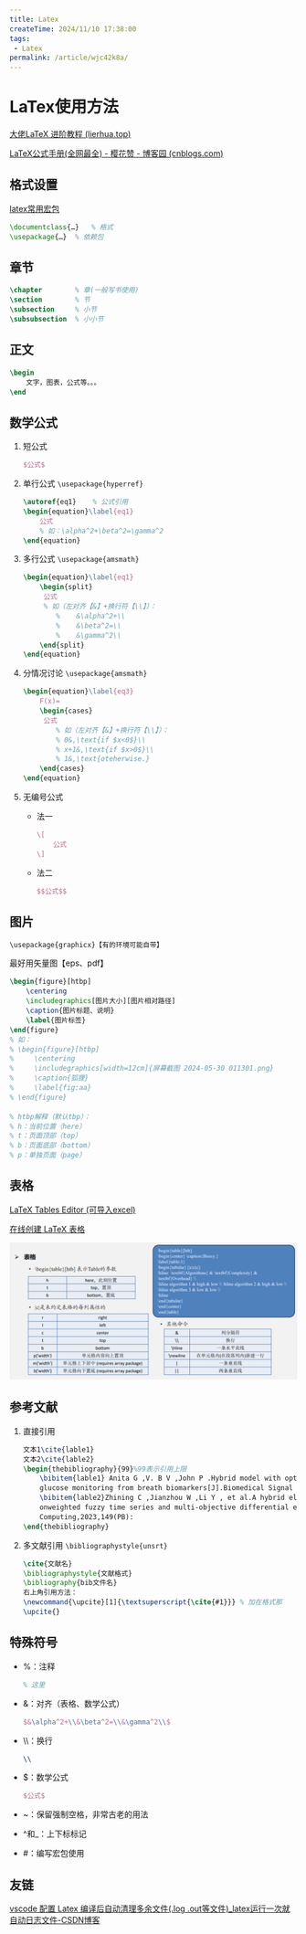 ```yaml
---
title: Latex
createTime: 2024/11/10 17:38:00
tags:
 - Latex
permalink: /article/wjc42k8a/
---
```

# LaTex使用方法

[大佬LaTeX 进阶教程 (lierhua.top)](https://latex.lierhua.top/zh/)

[LaTeX公式手册(全网最全) - 樱花赞 - 博客园 (cnblogs.com)](https://www.cnblogs.com/1024th/p/11623258.html)

## 格式设置

[latex常用宏包](https://zhuanlan.zhihu.com/p/43981639)

```tex
\documentclass{…}	% 格式
\usepackage{…}	% 依赖包
```

## 章节

```tex
\chapter		% 章(一般写书使用)
\section		% 节
\subsection		% 小节
\subsubsection	% 小小节
```

## 正文

```tex
\begin
	文字，图表，公式等。。。
\end
```

## 数学公式

1. 短公式

   ```tex
   $公式$
   ```

2. 单行公式
   `\usepackage{hyperref}`

   ```tex
   \autoref{eq1}	% 公式引用
   \begin{equation}\label{eq1}
       公式
       % 如：\alpha^2+\beta^2=\gamma^2
   \end{equation}
   ```

3. 多行公式
   `\usepackage{amsmath}`

   ```tex
   \begin{equation}\label{eq1}
       \begin{split}
       	公式
       	% 如（左对齐【&】+换行符【\\】）：
           %	&\alpha^2+\\
           %	&\beta^2=\\
           %	&\gamma^2\\
       \end{split}
   \end{equation}
   ```

4. 分情况讨论
   `\usepackage{amsmath}`

   ```tex
   \begin{equation}\label{eq3}
       F(x)=
       \begin{cases}
       	公式
           % 如（左对齐【&】+换行符【\\】）：
           % 0&,\text{if $x<0$}\\
           % x+1&,\text{if $x>0$}\\
           % 1&,\text{oteherwise.}
       \end{cases}
   \end{equation}
   ```

5. 无编号公式

   - 法一

     ```tex
     \[
         公式   
     \]
     ```

   - 法二

     ```tex
     $$公式$$
     ```

## 图片

`\usepackage{graphicx}【有的环境可能自带】`

最好用矢量图【eps、pdf】

```tex
\begin{figure}[htbp] 
	\centering
	\includegraphics[图片大小][图片相对路径]
	\caption{图片标题、说明}
	\label{图片标签}
\end{figure}
% 如：
% \begin{figure}[htbp]
%     \centering
%     \includegraphics[width=12cm]{屏幕截图 2024-05-30 011301.png}
%     \caption{狐狸}
%     \label{fig:aa}
% \end{figure}

% htbp解释（默认tbp）：
% h：当前位置（here）
% t：页面顶部（top）
% b：页面底部（bottom）
% p：单独页面（page）
```

## 表格

[LaTeX Tables Editor (可导入excel)](https://www.latex-tables.com/)

[在线创建 LaTeX 表格](https://www.tablesgenerator.com/)

![image-20240530013332667](./LaTex.assets/image-20240530013332667.png)

## 参考文献

1. 直接引用

   ```tex
   文本1\cite{lable1}
   文本2\cite{lable2}
   \begin{thebibliography}{99}%99表示引用上限
       \bibitem{lable1} Anita G ,V. B V ,John P .Hybrid model with optimal features for non-invasive blood 
       glucose monitoring from breath biomarkers[J].Biomedical Signal Processing and Control,2024,88(PC):
       \bibitem{lable2}Zhining C ,Jianzhou W ,Li Y , et al.A hybrid electricity load prediction system based 
       onweighted fuzzy time series and multi-objective differential evolution[J].Applied Soft 
       Computing,2023,149(PB):
   \end{thebibliography}
   ```

2. 多文献引用
   `\bibliographystyle{unsrt}`

   ```tex
   \cite{文献名}
   \bibliographystyle{文献格式}
   \bibliography{bib文件名}
   右上角引用方法：
   \newcommand{\upcite}[1]{\textsuperscript{\cite{#1}}}	% 加在格式那
   \upcite{}
   ```

## 特殊符号

- %：注释 

  ```tex
  % 这里
  ```

- &：对齐（表格、数学公式）

  ```tex
  $&\alpha^2+\\&\beta^2=\\&\gamma^2\\$
  ```

- \\\\：换行

  ```tex
  \\
  ```

- $：数学公式

  ```tex
  $公式$
  ```

- ~：保留强制空格，非常古老的用法

- ^和_：上下标标记 

- #：编写宏包使用

## 友链

[vscode 配置 Latex 编译后自动清理多余文件(.log .out等文件)_latex运行一次就自动日志文件-CSDN博客](https://blog.csdn.net/weixin_35757704/article/details/90597405)